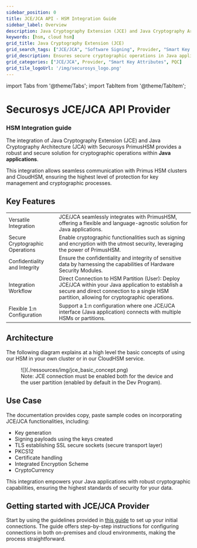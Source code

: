 ```yaml
---
sidebar_position: 0
title: JCE/JCA API - HSM Integration Guide
sidebar_label: Overview
description: Java Cryptography Extension (JCE) and Java Cryptography Architecture (JCA) with Securosys Hardware Security Modules.
keywords: [hsm, cloud hsm]
grid_title: Java Cryptography Extension (JCE)
grid_search_tags: ["JCE/JCA", "Software Signing", Provider, "Smart Key Attributes", PQC, Network security]
grid_description: Ensures secure cryptographic operations in Java applications. It supports key management, encryption, and signing with the highest security.
grid_categories: ["JCE/JCA", Provider, "Smart Key Attributes", PQC]
grid_tile_logoUrl: '/img/securosys_logo.png'
---
```


import Tabs from '@theme/Tabs';
import TabItem from '@theme/TabItem';

# Securosys JCE/JCA API Provider
### HSM Integration guide

The integration of Java Cryptography Extension (JCE) and Java Cryptography Architecture (JCA) with Securosys PrimusHSM provides a robust and secure solution for cryptographic operations within **Java applications**. 

This integration allows seamless communication with Primus HSM clusters and CloudHSM, ensuring the highest level of protection for key management and cryptographic processes.

## Key Features

|||
|---|---|
|Versatile Integration|JCE/JCA seamlessly integrates with PrimusHSM, offering a flexible and language-agnostic solution for Java applications.|
|Secure Cryptographic Operations|Enable cryptographic functionalities such as signing and encryption with the utmost security, leveraging the power of PrimusHSM.|
|Confidentiality and Integrity|Ensure the confidentiality and integrity of sensitive data by harnessing the capabilities of Hardware Security Modules.|
|Integration Workflow|Direct Connection to HSM Partition (User): Deploy JCE/JCA within your Java application to establish a secure and direct connection to a single HSM partition, allowing for cryptographic operations.|
|Flexible 1:n Configuration|Support a 1:n configuration where one JCE/JCA interface (Java application) connects with multiple HSMs or partitions.|

## Architecture
The following diagram explains at a high level the basic concepts of using our HSM in your own cluster or in our CloudHSM service.

<figure class="image">
  ![](./ressources/img/jce_basic_concept.png)
  <figcaption>Note: JCE connection must be enabled both for the device and the user partition (enabled by default in the Dev Program).</figcaption>
</figure>

## Use Case
The documentation provides copy, paste sample codes on incorporating JCE/JCA functionalities, including:

- Key generation
- Signing payloads using the keys created
- TLS establishing SSL secure sockets (secure transport layer)
- PKCS12
- Certificate handling
- Integrated Encryption Scheme
- CryptoCurrency

This integration empowers your Java applications with robust cryptographic capabilities, ensuring the highest standards of security for your data.

## Getting started with JCE/JCA Provider

Start by using the guidelines provided in [this guide](./quickstart.md) to set up your initial connections. The guide offers step-by-step instructions for configuring connections in both on-premises and cloud environments, making the process straightforward.